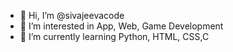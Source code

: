 - 👋 Hi, I’m @sivajeevacode
- 👀 I’m interested in App, Web, Game Development
- 🌱 I’m currently learning Python, HTML, CSS,C


<!---
sivajeevacode/sivajeevacode is a ✨ special ✨ repository because its `README.md` (this file) appears on your GitHub profile.
You can click the Preview link to take a look at your changes.
--->
 
